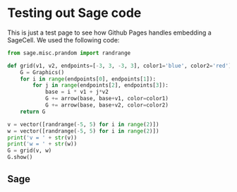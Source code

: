 <script src="https://sagecell.sagemath.org/static/embedded_sagecell.js"></script>
<script>sagecell.makeSagecell({"inputLocation": ".sage"});</script>


# Testing out Sage code

This is just a test page to see how Github Pages handles embedding a SageCell. We used the following code:

```python
from sage.misc.prandom import randrange

def grid(v1, v2, endpoints=[-3, 3, -3, 3], color1='blue', color2='red'):
    G = Graphics()
    for i in range(endpoints[0], endpoints[1]):
        for j in range(endpoints[2], endpoints[3]):
            base = i * v1 + j*v2
            G += arrow(base, base+v1, color=color1)
            G += arrow(base, base+v2, color=color2)
    return G

v = vector([randrange(-5, 5) for i in range(2)])
w = vector([randrange(-5, 5) for i in range(2)])
print('v = ' + str(v))
print('w = ' + str(w))
G = grid(v, w)
G.show()
```

## Sage

<div class="sage">
<script type="text/x-sage">
from sage.misc.prandom import randrange

def grid(v1, v2, endpoints=[-3, 3, -3, 3], color1='blue', color2='red'):
    G = Graphics()
    for i in range(endpoints[0], endpoints[1]):
        for j in range(endpoints[2], endpoints[3]):
            base = i * v1 + j*v2
            G += arrow(base, base+v1, color=color1)
            G += arrow(base, base+v2, color=color2)
    return G

v = vector([randrange(-5, 5) for i in range(2)])
w = vector([randrange(-5, 5) for i in range(2)])
print('v = ' + str(v))
print('w = ' + str(w))
G = grid(v, w)
G.show()
</script>
</div>
